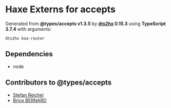 # Haxe Externs for accepts

Generated from **@types/accepts v1.3.5** by **[dts2hx](https://github.com/haxiomic/dts2hx) 0.15.3** using **TypeScript 3.7.4** with arguments:

	dts2hx koa-router

## Dependencies
- node

## Contributors to @types/accepts
- [Stefan Reichel](https://github.com/bomret)
- [Brice BERNARD](https://github.com/brikou)
